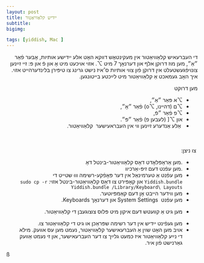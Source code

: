 ```yaml
---
layout: post
title: ייִדיש קלאַוויאַטור
subtitle: 
bigimg:

tags: [yiddish, Mac ]
---
```

<div dir="rtl">
די העברעאיש קלאַוויאַטור אין מעקינטאָש דווקא האָט אלע ייִדישע אותיות, אָבער פֿאַר ״אַ״,
מען מוז דרוקן אלף און דערנאָך 
7
מיט
⌥. אזוי אויכעט מיט אָ און פֿ און פּ: זיי זײַנען צונויפֿגעשטעלט אין דרוקן פֿון צווי  אותיות ס׳איז נישט גרינג צו  טיפּירן בלינדערהייט אזוי.
איך האָב געמאכט אַ קלאַוויאַטור מיט לײַכטע בייטונגען.

מען דרוקט
<ul><li>
⌥א
פּאַר  ״אַ״,
</li><li>
⌥ם
(דהיינו, ⌥o)
פֿאַר
״אָ״,
</li><li>
⌥פ
פֿאַר ״פֿ,
</li><li>
און
⌥[
(לעבען פ)
פֿאַר 
״פּ״.
</li><li>
  אַלע אַנדערע זײַנען ווי אין העבראעישער
  קלאַוויאַטור. 
  </li>
  </ul>
  <br>
  צו ניצן:
<ul>
 <li>
.<a herf="/content/Yiddish.bundle.zip">מען אַראָפּלאָדט דאָס קלאַוויאַטור-בינטל  דאָ</a>
</li><li>
.מען עפֿנט דעם זיפּ-אַרכיוו
</li><li>
מען עפֿנט אַ טערמינאַל אין דער פּאָפֿקע-רשימה  וווּ שטייט די
<code>Yiddish.bundle</code>
און קאָפּירט צו דאַס קלאַוויאַטור-בינטל  אזוי:
<code>sudo cp -r Yiddish.bundle /Library/Keyboard\ Layouts</code>
 
</li><li>
מען ווידער הייבט אָן דעם קאַמפּיוטער. 
</li><li>
מען עפֿנט  System Settings
און דערנאָך Keyboards.
</li><li>


מען גיט אַ קװעטש דעם איקון מיט פּלוס צוצוגעבן די קלאַוויאַטור.
</li><li>
מען געפֿינט ייִדיש אין דער רשימה שפּראַכן או גיט די קלאַוויאַטור צו.
</li><li>
אויב מען האָט שוין  אַ העברעאישער קלאַוויאַטור, 
נעמט מען עס אוועק. מילא די נײַע קלאַוויאַטור איז כמעט
גלײַך צו דער העברעאישער, און זי נעמט אַוועק גאַרנישט פֿון איר.‎
</li>
</ul>
</div>ß
